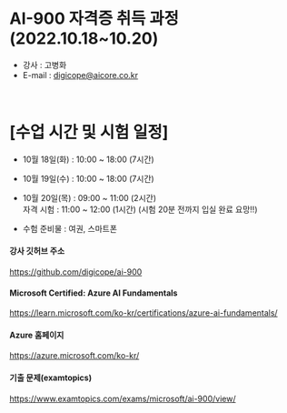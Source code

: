 # AI-900 자격증 취득 과정 (2022.10.18~10.20)

- 강사 : 고병화
- E-mail : digicope@aicore.co.kr

<br>

# [수업 시간 및 시험 일정]
- 10월 18일(화) : 10:00 ~ 18:00 (7시간)

- 10월 19일(수) : 10:00 ~ 18:00 (7시간)

- 10월 20일(목) :  09:00 ~ 11:00 (2시간) <br>
     자격 시험  :  11:00 ~ 12:00 (1시간) 
     (시험 20분 전까지  입실 완료 요망!!)   

- 수험 준비물 : 여권, 스마트폰

#### 강사 깃허브 주소
https://github.com/digicope/ai-900
<br>

#### Microsoft Certified: Azure AI Fundamentals
https://learn.microsoft.com/ko-kr/certifications/azure-ai-fundamentals/
<br>

#### Azure 홈페이지
https://azure.microsoft.com/ko-kr/
<br>

#### 기출 문제(examtopics)
https://www.examtopics.com/exams/microsoft/ai-900/view/


